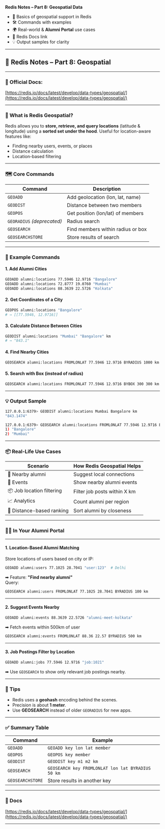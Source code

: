 **Redis Notes – Part 8: Geospatial Data**

- 📍 Basics of geospatial support in Redis  
- 🛠️ Commands with examples  
- 🌍 Real-world & **Alumni Portal** use cases  
- 🔗 Redis Docs link  
- 💡 Output samples for clarity  

---

## 📘 Redis Notes – Part 8: Geospatial

---

### 🔗 Official Docs:  
[https://redis.io/docs/latest/develop/data-types/geospatial/](https://redis.io/docs/latest/develop/data-types/geospatial/)

---

### 📍 What is Redis Geospatial?

Redis allows you to **store, retrieve, and query locations** (latitude & longitude) using a **sorted set under the hood**. Useful for location-aware features like:

- Finding nearby users, events, or places  
- Distance calculation  
- Location-based filtering  

---

### 🗺️ Core Commands

| Command | Description |
|---------|-------------|
| `GEOADD` | Add geolocation (lon, lat, name) |
| `GEODIST` | Distance between two members |
| `GEOPOS` | Get position (lon/lat) of members |
| `GEORADIUS` *(deprecated)* | Radius search |
| `GEOSEARCH` | Find members within radius or box |
| `GEOSEARCHSTORE` | Store results of search |

---

### 🧪 Example Commands

#### 1. Add Alumni Cities

```bash
GEOADD alumni:locations 77.5946 12.9716 "Bangalore"
GEOADD alumni:locations 72.8777 19.0760 "Mumbai"
GEOADD alumni:locations 88.3639 22.5726 "Kolkata"
```

#### 2. Get Coordinates of a City

```bash
GEOPOS alumni:locations "Bangalore"
# → [[77.5946, 12.9716]]
```

#### 3. Calculate Distance Between Cities

```bash
GEODIST alumni:locations "Mumbai" "Bangalore" km
# → "843.1"
```

#### 4. Find Nearby Cities

```bash
GEOSEARCH alumni:locations FROMLONLAT 77.5946 12.9716 BYRADIUS 1000 km
```

#### 5. Search with Box (instead of radius)

```bash
GEOSEARCH alumni:locations FROMLONLAT 77.5946 12.9716 BYBOX 300 300 km ASC
```

---

### 💡 Output Sample

```bash
127.0.0.1:6379> GEODIST alumni:locations Mumbai Bangalore km
"843.1474"

127.0.0.1:6379> GEOSEARCH alumni:locations FROMLONLAT 77.5946 12.9716 BYRADIUS 1000 km
1) "Bangalore"
2) "Mumbai"
```

---

### 📦 Real-Life Use Cases

| Scenario | How Redis Geospatial Helps |
|---------|-----------------------------|
| 📍 Nearby alumni | Suggest local connections |
| 📅 Events | Show nearby alumni events |
| 📦 Job location filtering | Filter job posts within X km |
| 📈 Analytics | Count alumni per region |
| 🧭 Distance-based ranking | Sort alumni by closeness |

---

### 🧑‍💻 In **Your Alumni Portal**

---

#### 1. **Location-Based Alumni Matching**

Store locations of users based on city or IP:

```bash
GEOADD alumni:users 77.1025 28.7041 "user:123"  # Delhi
```

➡ Feature: **"Find nearby alumni"**  
Query:

```bash
GEOSEARCH alumni:users FROMLONLAT 77.1025 28.7041 BYRADIUS 100 km
```

---

#### 2. **Suggest Events Nearby**

```bash
GEOADD alumni:events 88.3639 22.5726 "alumni-meet-kolkata"
```

➡ Fetch events within 500km of user

```bash
GEOSEARCH alumni:events FROMLONLAT 88.36 22.57 BYRADIUS 500 km
```

---

#### 3. **Job Postings Filter by Location**

```bash
GEOADD alumni:jobs 77.5946 12.9716 "job:1021"
```

➡ Use `GEOSEARCH` to show only relevant job postings nearby.

---

### 🧪 Tips

- Redis uses a **geohash** encoding behind the scenes.
- Precision is about **1 meter**.
- Use **GEOSEARCH** instead of older `GEORADIUS` for new apps.

---

### ✅ Summary Table

| Command | Example |
|--------|---------|
| `GEOADD` | `GEOADD key lon lat member` |
| `GEOPOS` | `GEOPOS key member` |
| `GEODIST` | `GEODIST key m1 m2 km` |
| `GEOSEARCH` | `GEOSEARCH key FROMLONLAT lon lat BYRADIUS 50 km` |
| `GEOSEARCHSTORE` | Store results in another key |

---

### 🔗 Docs  
[https://redis.io/docs/latest/develop/data-types/geospatial/](https://redis.io/docs/latest/develop/data-types/geospatial/)

---
